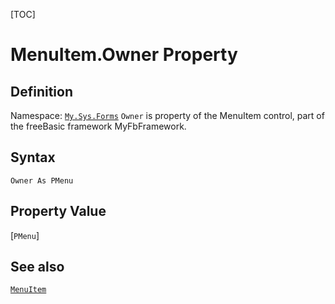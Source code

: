 [TOC]
# MenuItem.Owner Property

## Definition
Namespace: [`My.Sys.Forms`](My.Sys.Forms.md)
`Owner` is property of the MenuItem control, part of the freeBasic framework MyFbFramework.
## Syntax
```freeBasic
Owner As PMenu
```
## Property Value
[`PMenu`]
## See also
[`MenuItem`](MenuItem.md)
